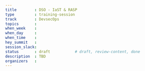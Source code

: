 ```yaml
---
title        : DSO - IaST & RASP
type         : training-session
track        : DevsecOps
topics       : 
when_week    : 
when_day     : 
when_time    : 
hey_summit   : 
session_slack:
status       : draft           # draft, review-content, done
description  : TBD
organizers   : 
---
```


### 